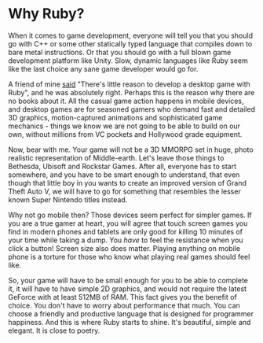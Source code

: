 # Why Ruby?

When it comes to game development, everyone will tell you that you should go with C++ or some other
statically typed language that compiles down to bare metal instructions. Or that you should go with
a full blown game development platform like Unity. Slow, dynamic languages like Ruby seem like the
last choice any sane game developer would go for.

A friend of mine [said](https://twitter.com/mmozuras/status/476240137199054848) "There's little
reason to develop a desktop game with Ruby", and he was absolutely right. Perhaps this is the
reason why there are no books about it. All the casual game action happens in mobile devices, and
desktop games are for seasoned gamers who demand fast and detailed 3D graphics, motion-captured
animations and sophisticated game mechanics - things we know we are not going to be able to build
on our own, without millions from VC pockets and Hollywood grade equipment.

Now, bear with me. Your game will not be a 3D MMORPG set in huge, photo realistic
representation of Middle-earth. Let's leave those things to Bethesda, Ubisoft and Rockstar Games.
After all, everyone has to start somewhere, and you have to be smart enough to understand, that
even though that little boy in you wants to create an improved version of Grand Theft Auto V, we
will have to go for something that resembles the lesser known Super Nintendo titles instead.

Why not go mobile then? Those devices seem perfect for simpler games. If you are a true gamer at
heart, you will agree that touch screen games you find in modern phones and tablets are only good
for killing 10 minutes of your time while taking a dump. You *have* to feel the resistance when you
click a button! Screen size also does matter. Playing anything on mobile phone is a torture for
those who know what playing real games should feel like.

So, your game will have to be small enough for you to be able to complete it, it will have to have
simple 2D graphics, and would not require the latest GeForce with at least 512MB of RAM. This
fact gives you the benefit of choice. You don't have to worry about performance that much. You can
choose a friendly and productive language that is designed for programmer happiness. And this is
where Ruby starts to shine. It's beautiful, simple and elegant. It is close to poetry.


